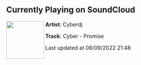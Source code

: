## Currently Playing on SoundCloud

[<img align="left" width="100" src="https://i1.sndcdn.com/artworks-000376910763-e3sbz9-t500x500.jpg">](https://soundcloud.com/officialdjcyber/cyberpromise)

**Artist**: Cyberdj 

**Track**: Cyber - Promise

Last updated at 08/09/2022 21:48
